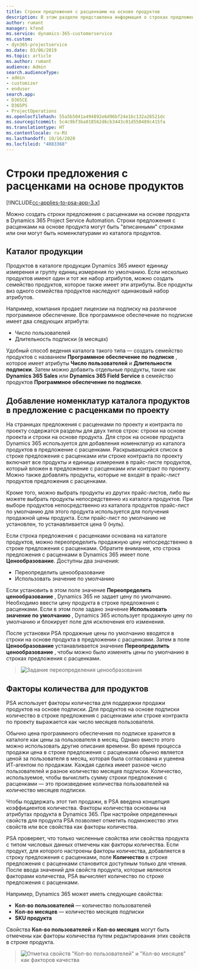```yaml
---
title: Строки предложения с расценками на основе продуктов
description: В этом разделе представлена информация о строках предложения с расценками на основе продуктов.
author: rumant
manager: kfend
ms.service: dynamics-365-customerservice
ms.custom:
- dyn365-projectservice
ms.date: 03/06/2019
ms.topic: article
ms.author: rumant
audience: Admin
search.audienceType:
- admin
- customizer
- enduser
search.app:
- D365CE
- D365PS
- ProjectOperations
ms.openlocfilehash: 55a5b5041a494892e6d96bf24e1bc132a26521dc
ms.sourcegitcommit: 5c4c9bf3ba018562d6cb3443c01d550489c415fa
ms.translationtype: HT
ms.contentlocale: ru-RU
ms.lasthandoff: 10/16/2020
ms.locfileid: "4083368"
---
```

# <a name="product-based-quote-lines"></a>Строки предложения с расценками на основе продуктов

[!INCLUDE[cc-applies-to-psa-app-3.x](../includes/cc-applies-to-psa-app-3x.md)]


Можно создать строки предложения с расценками на основе продукта в Dynamics 365 Project Service Automation. Строки предложения с расценками на основе продукта могут быть "вписанными" строками или они могут быть номенклатурами из каталога продуктов.

## <a name="product-catalog"></a>Каталог продукции

Продуктов в каталоге продукции Dynamics 365 имеют единицу измерения и группу единиц измерения по умолчанию. Если несколько продуктов имеют один и тот же набор атрибутов, можно создать семейство продуктов, которое также имеет эти атрибуты. Все продукты виз одного семейства продуктов наследуют одинаковый набор атрибутов.

Например, компания продает лицензии на подписку на различное программное обеспечение. Все программное обеспечение по подписке имеет два следующих атрибута:

- Число пользователей 
- Длительность подписки (в месяцах)

Удобный способ ведения каталога такого типа — создать семейство продуктов с названием **Программное обеспечение по подписке** , которое имеет атрибуты **Число пользователей** и **Длительности подписки**. Затем можно добавить отдельные продукты, такие как **Dynamics 365 Sales** или **Dynamics 365 Field Service** в семейство продуктов **Программное обеспечение по подписке**.

## <a name="adding-product-catalog-items-to-a-project-quote"></a>Добавление номенклатур каталога продуктов в предложение с расценками по проекту

На страницах предложения с расценками по проекту и контракта по проекту содержатся разделы для двух типов строк: строки на основе проекта и строки на основе продукта. Для строк на основе продукта Dynamics 365 используется для добавления номенклатур из каталога продуктов в предложение с расценками. Раскрывающийся список в строке предложения с расценками или строке контракта по проекту включает все продукты и единицы измерения в прайс-листе продуктов, который вложен в предложение с расценками или контракт по проекту. Можно также добавлять продукты, которые не входят в прайс-лист продуктов предложения с расценками.

Кроме того, можно выбрать продукты из других прайс-листов, либо вы можете выбрать продукты непосредственно из каталога продуктов. При выборе продуктов непосредственно из каталога продуктов прайс-лист по умолчанию для этого продукта используется для получения продажной цены продукта. Если прайс-лист по умолчанию не установлен, то устанавливается цена 0 (нуль).

Если строка предложения с расценками основана на каталоге продуктов, можно переопределить продажную цену непосредственно в строке предложения с расценками. Обратите внимание, кто строка предложения с расценками в Dynamics 365 имеет поле **Ценообразование**. Доступны два значения:

- Переопределить ценообразование  
- Использовать значение по умолчанию

Если установить в этом поле значение **Переопределить ценообразование** , Dynamics 365 не задает цену по умолчанию. Необходимо ввести цену продукта в строке предложения с расценками. Если в этом поле задано значение **Использовать значение по умолчанию** , Dynamics 365 использует продажную цену по умолчанию и блокирует поле для исключения его изменения.

После установки PSA продажные цены по умолчанию вводятся в строки на основе продукта в предложении с расценками. Затем в поле **Ценообразование** устанавливается значение **Переопределить ценообразование** , чтобы можно было изменять цены по умолчанию в строках предложения с расценками.

> ![Задание переопределения ценообразования](media/basic-guide-10.png)
 
## <a name="quantity-factors-for-products"></a>Факторы количества для продуктов

PSA использует факторы количества для поддержки продажи продуктов на основе подписки. Для продуктов на основе подписки количество в строке предложения с расценками или строке контракта по проекту выражается как число месяцев пользователя.

Обычно цена программного обеспечения по подписке хранится в каталоге как цены за пользователя в месяц. Однако вместо этого можно использовать другие описания времени. Во время процесса продажи цена в строке предложения с расценками обычно является ценой за пользователя в месяц, которая была согласована и уценена ИТ-агентом по продажам. Каждая сделка имеет разное число пользователей и разное количество месяцев подписки. Количество, используемое, чтобы вычислить сумму строки предложения с расценками — это произведение количества пользователей на количество месяцев подписки.

Чтобы поддержать этот тип продажи, в PSA введена концепция коэффициентов количества. Факторы количества основаны на атрибутах продукта в Dynamics 365. При настройке определенных свойств для продукта PSA позволяет отметить подмножество этих свойств или все свойства как факторы количества.

PSA проверяет, что только численные свойства или свойства продукта с типом числовых данных отмечены как факторы количества. Если продукт, для которого настроены факторы количества, добавляется в строку предложения с расценками, поле **Количество** в строке предложения с расценками становится доступным только для чтения. После ввода значений для свойств продукта, которые являются факторами количества, PSA вычисляет количество по строке предложения с расценками.

Например, Dynamics 365 может иметь следующие свойства: 

- **Кол-во пользователей** — количество пользователей 
- **Кол-во месяцев** — количество месяцев подписки
- **SKU продукта** 

Свойства **Кол-во пользователей** и **Кол-во месяцев** могут быть отмечены как факторы количества путем редактирования этих свойств в строке продукта. 

> ![Отметка свойств "Кол-во пользователей" и "Кол-во месяцев" как факторов качества](media/basic-guide-11.png)
 

